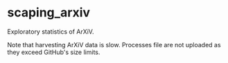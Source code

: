 scaping_arxiv
=============

Exploratory statistics of ArXiV. 

Note that harvesting ArXiV data is slow. Processes file are not uploaded as they exceed GitHub's size limits.
